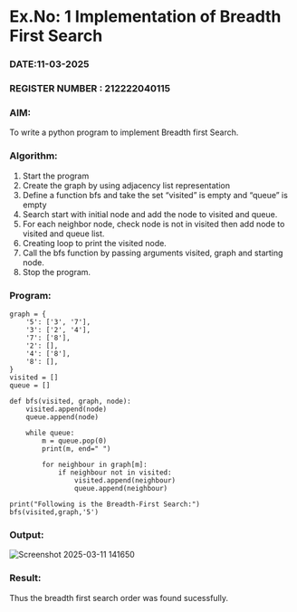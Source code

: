 # Ex.No: 1  Implementation of Breadth First Search 
### DATE:11-03-2025                                                                            
### REGISTER NUMBER : 212222040115
### AIM: 
To write a python program to implement Breadth first Search. 
### Algorithm:
1. Start the program
2. Create the graph by using adjacency list representation
3. Define a function bfs and take the set “visited” is empty and “queue” is empty
4. Search start with initial node and add the node to visited and queue.
5. For each neighbor node, check node is not in visited then add node to visited and queue list.
6.  Creating loop to print the visited node.
7.   Call the bfs function by passing arguments visited, graph and starting node.
8.   Stop the program.
### Program:
```
graph = {
    '5': ['3', '7'],
    '3': ['2', '4'],
    '7': ['8'],
    '2': [],
    '4': ['8'],
    '8': [],
}
visited = []
queue = []

def bfs(visited, graph, node):
    visited.append(node)
    queue.append(node)

    while queue:
        m = queue.pop(0)
        print(m, end=" ")  

        for neighbour in graph[m]:
            if neighbour not in visited:
                visited.append(neighbour)
                queue.append(neighbour)

print("Following is the Breadth-First Search:")
bfs(visited,graph,'5')
```

### Output:
![Screenshot 2025-03-11 141650](https://github.com/user-attachments/assets/cc8f1513-eea0-4e59-98a0-b195b14bc3af)

### Result:
Thus the breadth first search order was found sucessfully.
